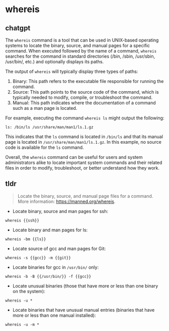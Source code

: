 # whereis 
## chatgpt 
The `whereis` command is a tool that can be used in UNIX-based operating systems to locate the binary, source, and manual pages for a specific command. When executed followed by the name of a command, `whereis` searches for the command in standard directories (/bin, /sbin, /usr/sbin, /usr/bin/, etc.) and optionally displays its paths. 

The output of `whereis` will typically display three types of paths:

1. Binary: This path refers to the executable file responsible for running the command.
2. Source: This path points to the source code of the command, which is typically needed to modify, compile, or troubleshoot the command.
3. Manual: This path indicates where the documentation of a command such as a man page is located.

For example, executing the command `whereis ls` might output the following:
```
ls: /bin/ls /usr/share/man/man1/ls.1.gz
```
This indicates that the `ls` command is located in `/bin/ls` and that its manual page is located in `/usr/share/man/man1/ls.1.gz`. In this example, no source code is available for the `ls` command. 

Overall, the `whereis` command can be useful for users and system administrators alike to locate important system commands and their related files in order to modify, troubleshoot, or better understand how they work. 

## tldr 
 
> Locate the binary, source, and manual page files for a command.
> More information: <https://manned.org/whereis>.

- Locate binary, source and man pages for ssh:

`whereis {{ssh}}`

- Locate binary and man pages for ls:

`whereis -bm {{ls}}`

- Locate source of gcc and man pages for Git:

`whereis -s {{gcc}} -m {{git}}`

- Locate binaries for gcc in `/usr/bin/` only:

`whereis -b -B {{/usr/bin/}} -f {{gcc}}`

- Locate unusual binaries (those that have more or less than one binary on the system):

`whereis -u *`

- Locate binaries that have unusual manual entries (binaries that have more or less than one manual installed):

`whereis -u -m *`
